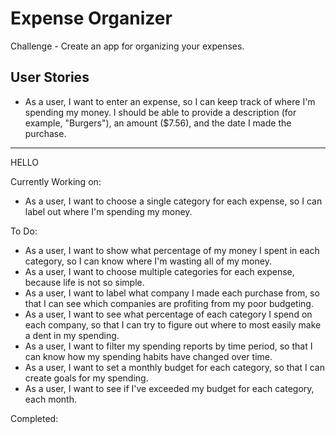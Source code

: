 Expense Organizer
=================

Challenge - Create an app for organizing your expenses.

User Stories
------------



* As a user, I want to enter an expense, so I can keep track of where I'm spending my money. I should be able to provide a description (for example, "Burgers"), an amount ($7.56), and the date I made the purchase.

***********************************************
HELLO

Currently Working on:
* As a user, I want to choose a single category for each expense, so I can label out where I'm spending my money.


To Do:
* As a user, I want to show what percentage of my money I spent in each category, so I can know where I'm wasting all of my money.
* As a user, I want to choose multiple categories for each expense, because life is not so simple.
* As a user, I want to label what company I made each purchase from, so that I can see which companies are profiting from my poor budgeting.
* As a user, I want to see what percentage of each category I spend on each company, so that I can try to figure out where to most easily make a dent in my spending.
* As a user, I want to filter my spending reports by time period, so that I can know how my spending habits have changed over time.
* As a user, I want to set a monthly budget for each category, so that I can create goals for my spending.
* As a user, I want to see if I've exceeded my budget for each category, each month.

Completed:
